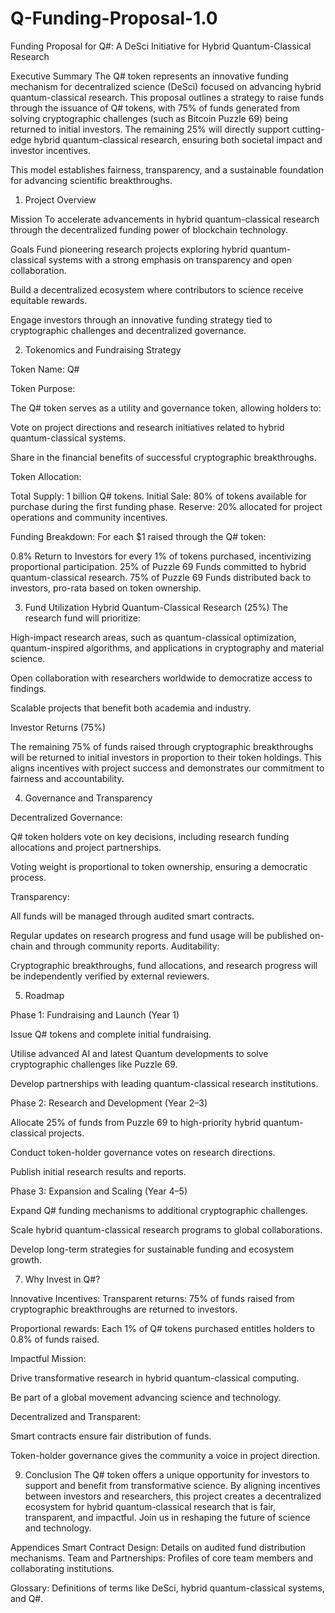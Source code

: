 # Q-Funding-Proposal-1.0

Funding Proposal for Q#: A DeSci Initiative for Hybrid Quantum-Classical Research

Executive Summary
The Q# token represents an innovative funding mechanism for decentralized science (DeSci) focused on advancing hybrid quantum-classical research. This proposal outlines a strategy to raise funds through the issuance of Q# tokens, with 75% of funds generated from solving cryptographic challenges (such as Bitcoin Puzzle 69) being returned to initial investors. The remaining 25% will directly support cutting-edge hybrid quantum-classical research, ensuring both societal impact and investor incentives.

This model establishes fairness, transparency, and a sustainable foundation for advancing scientific breakthroughs.

1. Project Overview
   
Mission
To accelerate advancements in hybrid quantum-classical research through the decentralized funding power of blockchain technology.

Goals
Fund pioneering research projects exploring hybrid quantum-classical systems with a strong emphasis on transparency and open collaboration.

Build a decentralized ecosystem where contributors to science receive equitable rewards.

Engage investors through an innovative funding strategy tied to cryptographic challenges and decentralized governance.

2. Tokenomics and Fundraising Strategy
   
Token Name: Q#

Token Purpose:

The Q# token serves as a utility and governance token, allowing holders to:

Vote on project directions and research initiatives related to hybrid quantum-classical systems.

Share in the financial benefits of successful cryptographic breakthroughs.

Token Allocation:

Total Supply: 1 billion Q# tokens.
Initial Sale: 80% of tokens available for purchase during the first funding phase.
Reserve: 20% allocated for project operations and community incentives.

Funding Breakdown:
For each $1 raised through the Q# token:

0.8% Return to Investors for every 1% of tokens purchased, incentivizing proportional participation.
25% of Puzzle 69 Funds committed to hybrid quantum-classical research.
75% of Puzzle 69 Funds distributed back to investors, pro-rata based on token ownership.

3. Fund Utilization
Hybrid Quantum-Classical Research (25%)
The research fund will prioritize:

High-impact research areas, such as quantum-classical optimization, quantum-inspired algorithms, and applications in cryptography and material science.

Open collaboration with researchers worldwide to democratize access to findings.

Scalable projects that benefit both academia and industry.

Investor Returns (75%)

The remaining 75% of funds raised through cryptographic breakthroughs will be returned to initial investors in proportion to their token holdings. This aligns incentives with project success and demonstrates our commitment to fairness and accountability.

4. Governance and Transparency
   
Decentralized Governance:

Q# token holders vote on key decisions, including research funding allocations and project partnerships.

Voting weight is proportional to token ownership, ensuring a democratic process.

Transparency:

All funds will be managed through audited smart contracts.

Regular updates on research progress and fund usage will be published on-chain and through community reports.
Auditability:

Cryptographic breakthroughs, fund allocations, and research progress will be independently verified by external reviewers.

5. Roadmap
   
Phase 1: Fundraising and Launch (Year 1)

Issue Q# tokens and complete initial fundraising.

Utilise advanced AI and latest Quantum developments to solve cryptographic challenges like Puzzle 69.

Develop partnerships with leading quantum-classical research institutions.

Phase 2: Research and Development (Year 2–3)

Allocate 25% of funds from Puzzle 69 to high-priority hybrid quantum-classical projects.

Conduct token-holder governance votes on research directions.

Publish initial research results and reports.

Phase 3: Expansion and Scaling (Year 4–5)

Expand Q# funding mechanisms to additional cryptographic challenges.

Scale hybrid quantum-classical research programs to global collaborations.

Develop long-term strategies for sustainable funding and ecosystem growth.


7. Why Invest in Q#?
   
Innovative Incentives:
Transparent returns: 75% of funds raised from cryptographic breakthroughs are returned to investors.

Proportional rewards: Each 1% of Q# tokens purchased entitles holders to 0.8% of funds raised.

Impactful Mission:

Drive transformative research in hybrid quantum-classical computing.

Be part of a global movement advancing science and technology.

Decentralized and Transparent:

Smart contracts ensure fair distribution of funds.

Token-holder governance gives the community a voice in project direction.


9. Conclusion
The Q# token offers a unique opportunity for investors to support and benefit from transformative science. By aligning incentives between investors and researchers, this project creates a decentralized ecosystem for hybrid quantum-classical research that is fair, transparent, and impactful. Join us in reshaping the future of science and technology.

Appendices
Smart Contract Design: Details on audited fund distribution mechanisms.
Team and Partnerships: Profiles of core team members and collaborating institutions.

Glossary: Definitions of terms like DeSci, hybrid quantum-classical systems, and Q#.
